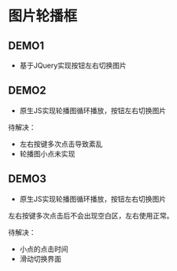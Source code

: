 # 图片轮播框

## DEMO1

* 基于JQuery实现按钮左右切换图片

## DEMO2

* 原生JS实现轮播图循环播放，按钮左右切换图片

待解决：

* 左右按键多次点击导致紊乱
* 轮播图小点未实现

## DEMO3

* 原生JS实现轮播图循环播放，按钮左右切换图片

左右按键多次点击后不会出现空白区，左右使用正常。

待解决：

* 小点的点击时间
* 滑动切换界面